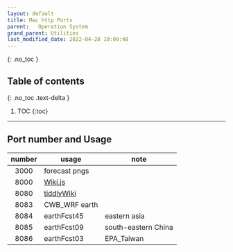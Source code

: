 ```yaml
---
layout: default
title: Mac http Ports
parent:   Operation System
grand_parent: Utilities
last_modified_date: 2022-04-28 10:09:48
---
```


{: .no_toc }

## Table of contents
{: .no_toc .text-delta }

1. TOC 
{:toc}

---

## Port number and Usage

number|usage|note
:-:|-|-
3000|forecast pngs|
8000|[Wiki.js]()|
8080|[tiddlyWiki]()|
8083|CWB_WRF earth|
8084|earthFcst45|eastern asia
8085|earthFcst09|south-eastern China
8086|earthFcst03|EPA_Taiwan 
